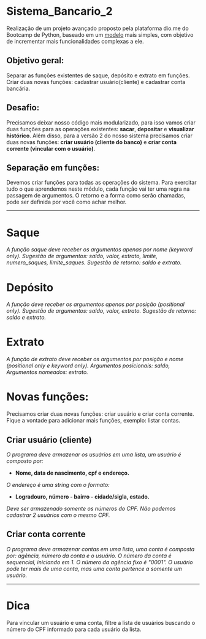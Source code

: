 # Sistema_Bancario_2
  Realização de um projeto avançado proposto pela plataforma dio.me do Bootcamp de Python, baseado em um [modelo](https://github.com/digitalinnovationone/trilha-python-dio/blob/main/00%20-%20Fundamentos/desafio.py) mais simples, com objetivo de incrementar mais funcionalidades complexas a ele.

## Objetivo geral:

  Separar as funções existentes de saque, depósito e extrato em funções. Criar duas novas funções: cadastrar usuário(cliente) e cadastrar conta bancária.

## Desafio:

  Precisamos deixar nosso código mais modularizado, para isso vamos criar duas funções para as operações existentes: **sacar**, **depositar** e **visualizar histórico**. Além disso, para a versão 2 do nosso sistema precisamos criar duas novas funções: **criar usuário (cliente do banco)** e **criar conta corrente (vincular com o usuário)**.

## Separação em funções:

  Devemos criar funções para todas as operações do sistema. Para exercitar tudo o que aprendemos neste módulo, cada função vai ter uma regra na passagem de argumentos. O retorno e a forma como serão chamadas, pode ser definida por você como achar melhor.

-------------------------------------------------------------------------------------------------------------------------------------------------------------------------------------------

# **Saque**
  *A função saque deve receber os argumentos apenas por nome (keyword only). Sugestão de argumentos: saldo, valor, extrato, limite, numero_saques, limite_saques. Sugestão de retorno: saldo e extrato.*

# **Depósito**
  *A função deve receber os argumentos apenas por posição (positional only). Sugestão de argumentos: saldo, valor, extrato. Sugestão de retorno: saldo e extrato.*

# **Extrato**
  *A função de extrato deve receber os argumentos por posição e nome (positional only e keyword only). Argumentos posicionais: saldo, Argumentos nomeados: extrato.*


# **Novas funções:**

  Precisamos criar duas novas funções: criar usuário e criar conta corrente. Fique a vontade para adicionar mais funções, exemplo: listar contas.

## **Criar usuário (cliente)**
  *O programa deve armazenar os usuários em uma lista, um usuário é composto por:*
  - **Nome, data de nascimento, cpf e endereço.**
  
  *O endereço é uma string com o formato:*
  - **Logradouro, número - bairro - cidade/sigla, estado.**

  *Deve ser armazenado somente os números do CPF. Não podemos cadastrar 2 usuários com o mesmo CPF.*

## **Criar conta corrente**
  *O programa deve armazenar contas em uma lista, uma conta é composta por: agência, número da conta e o usuário. O número da conta é sequencial, iniciando em 1.*
  *O número da agência fixo é "0001".*
  *O usuário pode ter mais de uma conta, mas uma conta pertence a somente um usuário.*

-------------------------------------------------------------------------------------------------------------------------------------------------------------------------------------------

# **Dica**

  Para vincular um usuário e uma conta, filtre a lista de usuários buscando o número do CPF informado para cada usuário da lista.
